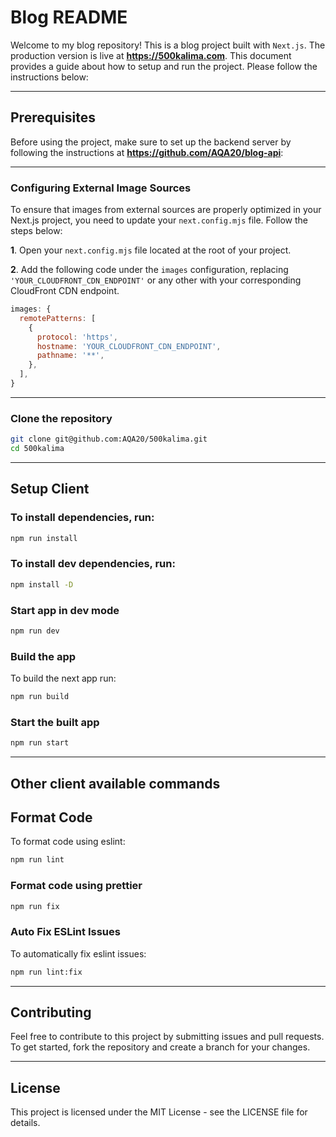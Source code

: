 # Blog README

Welcome to my blog repository! This is a blog project built with `Next.js`. The production version is live at **https://500kalima.com**. This document provides a guide about how to setup and run the project. Please follow the instructions below:

---

## Prerequisites

Before using the project, make sure to set up the backend server by following the instructions at **https://github.com/AQA20/blog-api**:

---

### Configuring External Image Sources

To ensure that images from external sources are properly optimized in your Next.js project, you need to update your `next.config.mjs` file. Follow the steps below:

**1**. Open your `next.config.mjs` file located at the root of your project.

**2**. Add the following code under the `images` configuration, replacing `'YOUR_CLOUDFRONT_CDN_ENDPOINT'` or any other with your corresponding CloudFront CDN endpoint.

```js
images: {
  remotePatterns: [
    {
      protocol: 'https',
      hostname: 'YOUR_CLOUDFRONT_CDN_ENDPOINT',
      pathname: '**',
    },
  ],
}
```

---

### Clone the repository

```bash
git clone git@github.com:AQA20/500kalima.git
cd 500kalima
```

---

## Setup Client

### To install dependencies, run:

```bash
npm run install
```

### To install dev dependencies, run:

```bash
npm install -D
```

### Start app in dev mode

```bash
npm run dev
```

### Build the app

To build the next app run:

```bash
npm run build
```

### Start the built app

```bash
npm run start
```

---

## Other client available commands

## Format Code

To format code using eslint:

```bash
npm run lint
```

### Format code using prettier

```bash
npm run fix
```

### Auto Fix ESLint Issues

To automatically fix eslint issues:

```bash
npm run lint:fix
```

---

## Contributing

Feel free to contribute to this project by submitting issues and pull requests. To get started, fork the repository and create a branch for your changes.

---

## License

This project is licensed under the MIT License - see the LICENSE file for details.
